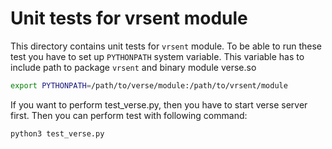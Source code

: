 Unit tests for vrsent module
============================

This directory contains unit tests for `vrsent` module. To be able to run
these test you have to set up `PYTHONPATH` system variable. This variable
has to include path to package `vrsent` and binary module verse.so

```bash
export PYTHONPATH=/path/to/verse/module:/path/to/vrsent/module
```

If you want to perform test_verse.py, then you have to start verse server
first. Then you can perform test with following command:

```bash
python3 test_verse.py
```
